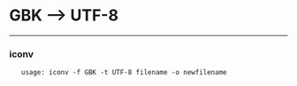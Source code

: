 #  GBK --> UTF-8

--------
### iconv
```
   usage: iconv -f GBK -t UTF-8 filename -o newfilename
```


